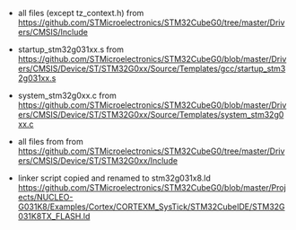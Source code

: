 


* all files (except tz_context.h) from 
  https://github.com/STMicroelectronics/STM32CubeG0/tree/master/Drivers/CMSIS/Include

 * startup_stm32g031xx.s from 
  https://github.com/STMicroelectronics/STM32CubeG0/blob/master/Drivers/CMSIS/Device/ST/STM32G0xx/Source/Templates/gcc/startup_stm32g031xx.s

 * system_stm32g0xx.c from 
  https://github.com/STMicroelectronics/STM32CubeG0/blob/master/Drivers/CMSIS/Device/ST/STM32G0xx/Source/Templates/system_stm32g0xx.c

 * all files from from 
  https://github.com/STMicroelectronics/STM32CubeG0/tree/master/Drivers/CMSIS/Device/ST/STM32G0xx/Include

 * linker script copied and renamed to stm32g031x8.ld
  https://github.com/STMicroelectronics/STM32CubeG0/blob/master/Projects/NUCLEO-G031K8/Examples/Cortex/CORTEXM_SysTick/STM32CubeIDE/STM32G031K8TX_FLASH.ld

